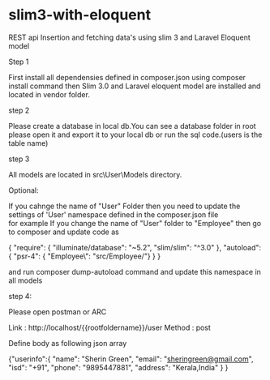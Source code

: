 # slim3-with-eloquent
REST api Insertion and fetching  data's  using slim 3 and Laravel Eloquent model  

Step 1

First install all dependensies  defined in composer.json using    composer install command
then   Slim 3.0 and Laravel eloquent model are installed and located in vendor folder.

step 2

Please create a  database in local db.You can see a database  folder in root please open it and export it to  your local db or run the sql code.(users is the table name)

step 3

All models are located in  src\User\Models  directory.

Optional:

If you cahnge the name of "User"  Folder then you need to update the  settings of 'User' namespace  defined in the composer.json file   
for example If you change the name of  "User" folder to  "Employee"  then go to composer and update code as 

{
    "require": {
        "illuminate/database": "~5.2",
        "slim/slim": "^3.0"
    },
    "autoload": {
        "psr-4": { "Employee\\": "src/Employee/"}
    }
}

and run composer dump-autoload  command and update  this namespace  in all  models 

step 4:

Please open postman or ARC 

Link : http://localhost/{{rootfoldername}}/user
Method : post

Define body as following  json array

{"userinfo":{
  "name": "Sherin Green",
  "email": "sheringreen@gmail.com",
  "isd": "+91",
  "phone": "9895447881",
  "address": "Kerala,India"
  }
}


